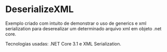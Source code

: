 # DeserializeXML

Exemplo criado com intuito de demonstrar o uso de generics e xml serialization para deserealizar um determinado arquivo xml em objeto .net core.

Tecnologias usadas:
.NET Core 3.1 e XML Serialization.

